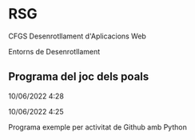 # RSG

CFGS Desenrotllament d'Aplicacions Web

Entorns de Desenrotllament

## Programa del joc dels poals

10/06/2022
4:28

10/06/2022
4:25

Programa exemple per activitat de Github amb Python

